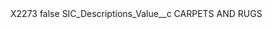 <?xml version="1.0" encoding="UTF-8"?>
<CustomMetadata xmlns="http://soap.sforce.com/2006/04/metadata" xmlns:xsi="http://www.w3.org/2001/XMLSchema-instance" xmlns:xsd="http://www.w3.org/2001/XMLSchema">
    <label>X2273</label>
    <protected>false</protected>
    <values>
        <field>SIC_Descriptions_Value__c</field>
        <value xsi:type="xsd:string">CARPETS AND RUGS</value>
    </values>
</CustomMetadata>

